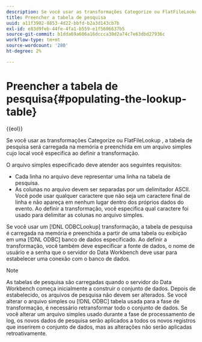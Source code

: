 ```yaml
---
description: Se você usar as transformações Categorize ou FlatFileLookup , a tabela de pesquisa será carregada na memória e preenchida em um arquivo simples cujo local você especifica ao definir a transformação.
title: Preencher a tabela de pesquisa
uuid: a11f3902-8853-4d22-bbfd-b2a3d143cb7b
exl-id: e83d9feb-44fe-4fa1-b559-e1f5606637b5
source-git-commit: b1dda69a606a16dccca30d2a74c7e63dbd27936c
workflow-type: tm+mt
source-wordcount: '280'
ht-degree: 2%

---
```


# Preencher a tabela de pesquisa{#populating-the-lookup-table}

{{eol}}

Se você usar as transformações Categorize ou FlatFileLookup , a tabela de pesquisa será carregada na memória e preenchida em um arquivo simples cujo local você especifica ao definir a transformação.

O arquivo simples especificado deve atender aos seguintes requisitos:

* Cada linha no arquivo deve representar uma linha na tabela de pesquisa.
* As colunas no arquivo devem ser separadas por um delimitador ASCII. Você pode usar qualquer caractere que não seja um caractere final de linha e não apareça em nenhum lugar dentro dos próprios dados do evento. Ao definir a transformação, você especifica qual caractere foi usado para delimitar as colunas no arquivo simples.

Se você usar um [!DNL ODBCLookup] transformação, a tabela de pesquisa é carregada na memória e preenchida a partir de uma tabela ou exibição em uma [!DNL ODBC] banco de dados especificado. Ao definir a transformação, você também deve especificar a fonte de dados, o nome de usuário e a senha que o servidor do Data Workbench deve usar para estabelecer uma conexão com o banco de dados.

>[!NOTE]
>
>As tabelas de pesquisa são carregadas quando o servidor do Data Workbench começa inicialmente a construir o conjunto de dados. Depois de estabelecido, os arquivos de pesquisa não devem ser alterados. Se você alterar o arquivo simples ou [!DNL ODBC] tabela usada para a fase de transformação, é necessário retransformar todo o conjunto de dados. Se você alterar um arquivo simples usado durante a fase de processamento de log, os novos dados de pesquisa serão aplicados a todos os novos registros que inserirem o conjunto de dados, mas as alterações não serão aplicadas retroativamente.

